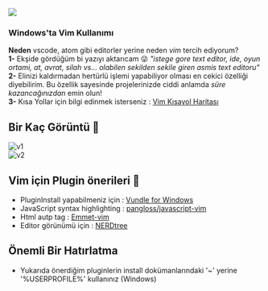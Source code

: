 ![](https://camo.githubusercontent.com/1734137a535b70cd7e4c939eb87d1b5fbbf1e55b/68747470733a2f2f75706c6f61642e77696b696d656469612e6f72672f77696b6970656469612f636f6d6d6f6e732f392f39662f56696d6c6f676f2e737667)
### Windows'ta Vim Kullanımı ### 
**Neden** vscode, atom gibi editorler yerine neden *vim* tercih ediyorum?  
**1-** Ekşide gördüğüm bi yazıyı aktarıcam :stuck_out_tongue_winking_eye: *"istege gore text editor, ide, oyun ortami, at, avrat, silah vs... olabilen sekilden sekile giren asmis text editoru"*   
**2-** Elinizi kaldırmadan hertürlü işlemi yapabiliyor olması en cekici özelliği diyebilirim. Bu özellik sayesinde projelerinizde ciddi anlamda *süre kazancağınızdan* emin olun!  
**3-** Kısa Yollar için bilgi edinmek isterseniz :  [Vim Kısayol Haritası](https://github.com/p1v0t/VimKisayollari)  
  
  ## Bir Kaç Görüntü :seedling: ##  
![v1](https://user-images.githubusercontent.com/56169582/87810931-77c77080-c866-11ea-897c-c1f452015096.png)    
![v2](https://user-images.githubusercontent.com/56169582/87810939-79913400-c866-11ea-9dc6-480e3d4fb1ea.png)

  
## Vim için Plugin önerileri :seedling:  
- PluginInstall yapabilmeniz için : [Vundle for Windows](https://github.com/VundleVim/Vundle.vim/wiki/Vundle-for-Windows#vundle-on-windows)     
- JavaScript syntax highlighting : [pangloss/javascript-vim](https://github.com/pangloss/vim-javascript)    
- Html autp tag : [Emmet-vim](https://github.com/mattn/emmet-vim)    
- Editor görünümü için : [NERDtree](https://github.com/preservim/nerdtree)  

## **Önemli Bir Hatırlatma**
- Yukarıda önerdiğim pluginlerin install dokümanlarındaki '~' yerine '%USERPROFILE%' kullanınız (Windows)  
